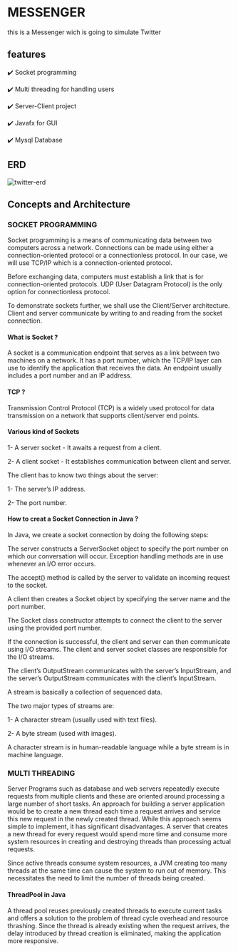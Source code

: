 # MESSENGER
this is a Messenger wich is going to simulate Twitter

## features

:heavy_check_mark: Socket programming 

:heavy_check_mark: Multi threading for handling users 

:heavy_check_mark: Server-Client project 

:heavy_check_mark: Javafx for GUI

:heavy_check_mark: Mysql Database

## ERD

![twitter-erd](https://user-images.githubusercontent.com/93463377/176640491-58f52f72-4208-4ee0-83e3-414c5469b6c8.PNG)


## Concepts and Architecture

### SOCKET PROGRAMMING

Socket programming is a means of communicating data between two computers across a network. Connections can be made using either a connection-oriented protocol or a connectionless protocol. In our case, we will use TCP/IP which is a connection-oriented protocol.

Before exchanging data, computers must establish a link that is for connection-oriented protocols. UDP (User Datagram Protocol) is the only option for connectionless protocol.

To demonstrate sockets further, we shall use the Client/Server architecture. Client and server communicate by writing to and reading from the socket connection.

#### What is Socket ?

A socket is a communication endpoint that serves as a link between two machines on a network. It has a port number, which the TCP/IP layer can use to identify the application that receives the data. An endpoint usually includes a port number and an IP address.

#### TCP ?

Transmission Control Protocol (TCP) is a widely used protocol for data transmission on a network that supports client/server end points.

#### Various kind of Sockets

1- A server socket - It awaits a request from a client.

2- A client socket - It establishes communication between client and server.

The client has to know two things about the server:

1- The server’s IP address.

2- The port number.

#### How to creat a Socket Connection in Java ?

In Java, we create a socket connection by doing the following steps:

The server constructs a ServerSocket object to specify the port number on which our conversation will occur. Exception handling methods are in use whenever an I/O error occurs.

The accept() method is called by the server to validate an incoming request to the socket.

A client then creates a Socket object by specifying the server name and the port number.

The Socket class constructor attempts to connect the client to the server using the provided port number.

If the connection is successful, the client and server can then communicate using I/O streams. The client and server socket classes are responsible for the I/O streams.

The client’s OutputStream communicates with the server’s InputStream, and the server’s OutputStream communicates with the client’s InputStream.

A stream is basically a collection of sequenced data.

The two major types of streams are:

1- A character stream (usually used with text files).

2- A byte stream (used with images).

A character stream is in human-readable language while a byte stream is in machine language.


### MULTI THREADING

Server Programs such as database and web servers repeatedly execute requests from multiple clients and these are oriented around processing a large number of short tasks. An approach for building a server application would be to create a new thread each time a request arrives and service this new request in the newly created thread. While this approach seems simple to implement, it has significant disadvantages. A server that creates a new thread for every request would spend more time and consume more system resources in creating and destroying threads than processing actual requests.

Since active threads consume system resources, a JVM creating too many threads at the same time can cause the system to run out of memory. This necessitates the need to limit the number of threads being created.

#### ThreadPool in Java

A thread pool reuses previously created threads to execute current tasks and offers a solution to the problem of thread cycle overhead and resource thrashing. Since the thread is already existing when the request arrives, the delay introduced by thread creation is eliminated, making the application more responsive.
